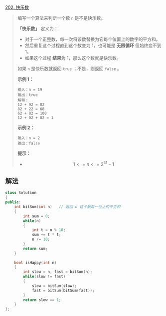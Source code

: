 [202. 快乐数](https://leetcode.cn/problems/happy-number/)

> 编写一个算法来判断一个数 `n` 是不是快乐数。
>
> **「快乐数」** 定义为：
>
> - 对于一个正整数，每一次将该数替换为它每个位置上的数字的平方和。
> - 然后重复这个过程直到这个数变为 1，也可能是 **无限循环** 但始终变不到 1。
> - 如果这个过程 **结果为** 1，那么这个数就是快乐数。
>
> 如果 `n` 是快乐数就返回 `true` ；不是，则返回 `false` 。
>
>  
>
> **示例 1：**
>
> ```
> 输入：n = 19
> 输出：true
> 解释：
> 12 + 92 = 82
> 82 + 22 = 68
> 62 + 82 = 100
> 12 + 02 + 02 = 1
> ```
>
> **示例 2：**
>
> ```
> 输入：n = 2
> 输出：false
> ```
>
>  
>
> **提示：**
>
> - $$1 <= n <= 2^{31} - 1$$



## 解法

```c++
class Solution
{
public:
	int bitSum(int n) 	// 返回 n 这个数每⼀位上的平⽅和
    {
        int sum = 0;
        while(n)
        {
            int t = n % 10;
            sum += t * t;
            n /= 10;
        }
        return sum;
	}
    
    bool isHappy(int n)
    {
        int slow = n, fast = bitSum(n);
        while(slow != fast)
        {
            slow = bitSum(slow);
            fast = bitSum(bitSum(fast));
        }
        return slow == 1;
    }
};
```

